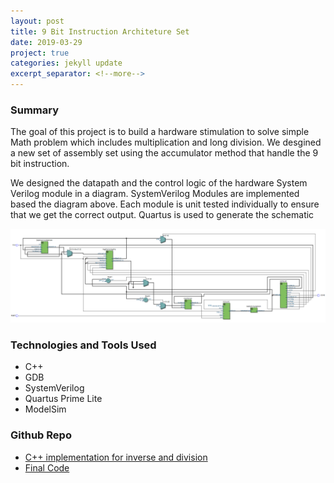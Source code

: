 ```yaml
---
layout: post
title: 9 Bit Instruction Architeture Set
date: 2019-03-29
project: true
categories: jekyll update
excerpt_separator: <!--more-->
---
```


### Summary 
The goal of this project is to build a hardware stimulation to solve simple Math problem which 
includes multiplication and long division. 
We desgined a new set of assembly set using the accumulator method that handle the 9 bit instruction.

<!-- ![Assembly Set](/assets/9bitInstructions/assemly-operation.png) -->

We designed the datapath and the control logic of the hardware System Verilog module in a diagram.
SystemVerilog Modules are implemented based the diagram above.
Each module is unit tested individually to ensure that we get the correct output.
Quartus is used to generate the schematic

![DataPath](/assets/9bitInstructions/top-schematic.PNG)

### Technologies and Tools Used
- C++
- GDB
- SystemVerilog
- Quartus Prime Lite
- ModelSim
    
### Github Repo
- [C++ implementation for inverse and division](https://github.com/kinming92/divvy_assembler)
- [Final Code](https://github.com/kinming92/Divvy_FinalProject)